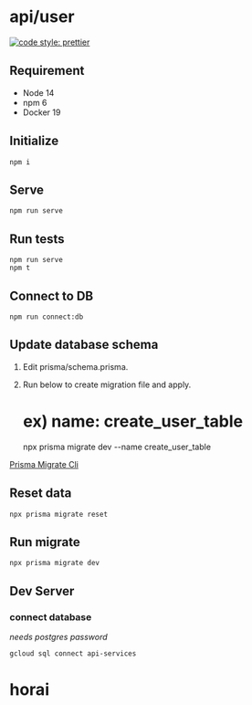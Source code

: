 # api/user

[![code style: prettier](https://img.shields.io/badge/code_style-prettier-ff69b4.svg?style=flat-square)](https://github.com/prettier/prettier)

## Requirement

-   Node 14
-   npm 6
-   Docker 19

## Initialize

    npm i

## Serve

    npm run serve

## Run tests

    npm run serve
    npm t

## Connect to DB

    npm run connect:db

## Update database schema

1. Edit prisma/schema.prisma.
1. Run below to create migration file and apply.

    # ex) name: create_user_table

    npx prisma migrate dev --name create_user_table

[Prisma Migrate Cli](https://www.prisma.io/docs/reference/api-reference/command-reference#prisma-migrate-preview)

## Reset data

    npx prisma migrate reset

## Run migrate

    npx prisma migrate dev

## Dev Server

### connect database

_needs postgres password_

```
gcloud sql connect api-services
```

# horai

